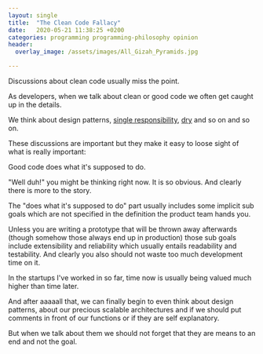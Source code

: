 ```yaml
---
layout: single
title:  "The Clean Code Fallacy"
date:   2020-05-21 11:38:25 +0200
categories: programming programming-philosophy opinion
header:
  overlay_image: /assets/images/All_Gizah_Pyramids.jpg

---
```


Discussions about clean code usually miss the point.

As developers, when we talk about clean or good code we often get caught up in the details.

We think about design patterns, [single responsibility](https://en.wikipedia.org/wiki/Single-responsibility_principle), [dry](https://en.wikipedia.org/wiki/Don%27t_repeat_yourself) and so on and so on.

These discussions are important but they make it easy to loose sight of what is really important:

Good code does what it's supposed to do.

"Well duh!" you might be thinking right now. It is so obvious. And clearly there is more to the story.

The "does what it's supposed to do" part usually includes some implicit sub goals which are not specified in the definition the product team hands you.

Unless you are writing a prototype that will be thrown away afterwards (though somehow those always end up in production) those sub goals include extensibility and reliability which usually entails readability and testability. And clearly you also should not waste too much development time on it.

In the startups I've worked in so far, time now is usually being valued much higher than time later.

And after aaaaall that, we can finally begin to even think about design patterns, about our precious scalable architectures and if we should put comments in front of our functions or if they are self explanatory.

But when we talk about them we should not forget that they are means to an end and not the goal.
